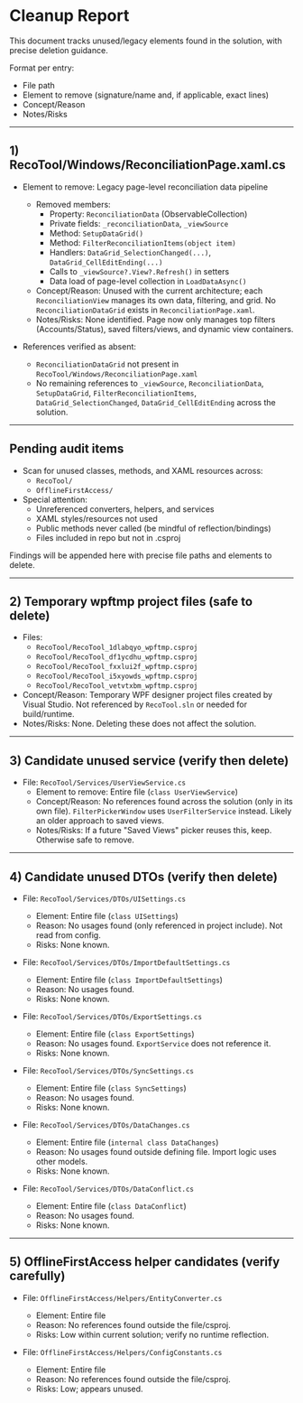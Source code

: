 # Cleanup Report

This document tracks unused/legacy elements found in the solution, with precise deletion guidance.

Format per entry:
- File path
- Element to remove (signature/name and, if applicable, exact lines)
- Concept/Reason
- Notes/Risks

---

## 1) RecoTool/Windows/ReconciliationPage.xaml.cs

- Element to remove: Legacy page-level reconciliation data pipeline
  - Removed members:
    - Property: `ReconciliationData` (ObservableCollection<ReconciliationViewData>)
    - Private fields: `_reconciliationData`, `_viewSource`
    - Method: `SetupDataGrid()`
    - Method: `FilterReconciliationItems(object item)`
    - Handlers: `DataGrid_SelectionChanged(...)`, `DataGrid_CellEditEnding(...)`
    - Calls to `_viewSource?.View?.Refresh()` in setters
    - Data load of page-level collection in `LoadDataAsync()`
  - Concept/Reason: Unused with the current architecture; each `ReconciliationView` manages its own data, filtering, and grid. No `ReconciliationDataGrid` exists in `ReconciliationPage.xaml`.
  - Notes/Risks: None identified. Page now only manages top filters (Accounts/Status), saved filters/views, and dynamic view containers.

- References verified as absent:
  - `ReconciliationDataGrid` not present in `RecoTool/Windows/ReconciliationPage.xaml`
  - No remaining references to `_viewSource`, `ReconciliationData`, `SetupDataGrid`, `FilterReconciliationItems`, `DataGrid_SelectionChanged`, `DataGrid_CellEditEnding` across the solution.

---

## Pending audit items

- Scan for unused classes, methods, and XAML resources across:
  - `RecoTool/`
  - `OfflineFirstAccess/`
- Special attention:
  - Unreferenced converters, helpers, and services
  - XAML styles/resources not used
  - Public methods never called (be mindful of reflection/bindings)
  - Files included in repo but not in .csproj

Findings will be appended here with precise file paths and elements to delete.

---

## 2) Temporary wpftmp project files (safe to delete)

- Files:
  - `RecoTool/RecoTool_1dlabqyo_wpftmp.csproj`
  - `RecoTool/RecoTool_df1ycdhu_wpftmp.csproj`
  - `RecoTool/RecoTool_fxxlui2f_wpftmp.csproj`
  - `RecoTool/RecoTool_i5xyowds_wpftmp.csproj`
  - `RecoTool/RecoTool_vetvtxbm_wpftmp.csproj`
- Concept/Reason: Temporary WPF designer project files created by Visual Studio. Not referenced by `RecoTool.sln` or needed for build/runtime.
- Notes/Risks: None. Deleting these does not affect the solution.

---

## 3) Candidate unused service (verify then delete)

- File: `RecoTool/Services/UserViewService.cs`
  - Element to remove: Entire file (`class UserViewService`)
  - Concept/Reason: No references found across the solution (only in its own file). `FilterPickerWindow` uses `UserFilterService` instead. Likely an older approach to saved views.
  - Notes/Risks: If a future "Saved Views" picker reuses this, keep. Otherwise safe to remove.

---

## 4) Candidate unused DTOs (verify then delete)

- File: `RecoTool/Services/DTOs/UISettings.cs`
  - Element: Entire file (`class UISettings`)
  - Reason: No usages found (only referenced in project include). Not read from config.
  - Risks: None known.

- File: `RecoTool/Services/DTOs/ImportDefaultSettings.cs`
  - Element: Entire file (`class ImportDefaultSettings`)
  - Reason: No usages found.
  - Risks: None known.

- File: `RecoTool/Services/DTOs/ExportSettings.cs`
  - Element: Entire file (`class ExportSettings`)
  - Reason: No usages found. `ExportService` does not reference it.
  - Risks: None known.

- File: `RecoTool/Services/DTOs/SyncSettings.cs`
  - Element: Entire file (`class SyncSettings`)
  - Reason: No usages found.
  - Risks: None known.

- File: `RecoTool/Services/DTOs/DataChanges.cs`
  - Element: Entire file (`internal class DataChanges`)
  - Reason: No usages found outside defining file. Import logic uses other models.
  - Risks: None known.

- File: `RecoTool/Services/DTOs/DataConflict.cs`
  - Element: Entire file (`class DataConflict`)
  - Reason: No usages found.
  - Risks: None known.

---

## 5) OfflineFirstAccess helper candidates (verify carefully)

- File: `OfflineFirstAccess/Helpers/EntityConverter.cs`
  - Element: Entire file
  - Reason: No references found outside the file/csproj.
  - Risks: Low within current solution; verify no runtime reflection.

- File: `OfflineFirstAccess/Helpers/ConfigConstants.cs`
  - Element: Entire file
  - Reason: No references found outside the file/csproj.
  - Risks: Low; appears unused.
